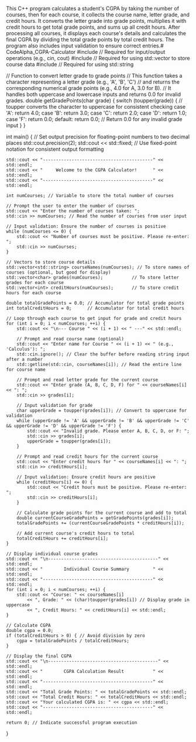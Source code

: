This C++ program calculates a student's CGPA by taking the number of courses, then for each course, it collects the course name, letter grade, and credit hours. It converts the letter grade into grade points, multiplies it with credit hours to get total grade points, and sums up all credit hours. After processing all courses, it displays each course's details and calculates the final CGPA by dividing the total grade points by total credit hours. The program also includes input validation to ensure correct entries.# CodeAlpha_CGPA-Calculator
#include <iostream> // Required for input/output operations (e.g., cin, cout)
#include <vector>   // Required for using std::vector to store course data
#include <string>   // Required for using std::string

// Function to convert letter grade to grade points
// This function takes a character representing a letter grade (e.g., 'A', 'B', 'C')
// and returns the corresponding numerical grade points (e.g., 4.0 for A, 3.0 for B).
// It handles both uppercase and lowercase inputs and returns 0.0 for invalid grades.
double getGradePoints(char grade) {
    switch (toupper(grade)) { // toupper converts the character to uppercase for consistent checking
    case 'A': return 4.0;
    case 'B': return 3.0;
    case 'C': return 2.0;
    case 'D': return 1.0;
    case 'F': return 0.0;
    default:  return 0.0; // Return 0.0 for any invalid grade input
    }
}

int main() {
    // Set output precision for floating-point numbers to two decimal places
    std::cout.precision(2);
    std::cout << std::fixed; // Use fixed-point notation for consistent output formatting

    std::cout << "------------------------------------------" << std::endl;
    std::cout << "     Welcome to the CGPA Calculator!      " << std::endl;
    std::cout << "------------------------------------------" << std::endl;

    int numCourses; // Variable to store the total number of courses

    // Prompt the user to enter the number of courses
    std::cout << "Enter the number of courses taken: ";
    std::cin >> numCourses; // Read the number of courses from user input

    // Input validation: Ensure the number of courses is positive
    while (numCourses <= 0) {
        std::cout << "Number of courses must be positive. Please re-enter: ";
        std::cin >> numCourses;
    }

    // Vectors to store course details
    std::vector<std::string> courseNames(numCourses); // To store names of courses (optional, but good for display)
    std::vector<char> grades(numCourses);           // To store letter grades for each course
    std::vector<int> creditHours(numCourses);       // To store credit hours for each course

    double totalGradePoints = 0.0; // Accumulator for total grade points
    int totalCreditHours = 0;      // Accumulator for total credit hours

    // Loop through each course to get input for grade and credit hours
    for (int i = 0; i < numCourses; ++i) {
        std::cout << "\n--- Course " << (i + 1) << " ---" << std::endl;

        // Prompt and read course name (optional)
        std::cout << "Enter name for Course " << (i + 1) << " (e.g., 'Calculus'): ";
        std::cin.ignore(); // Clear the buffer before reading string input after a number
        std::getline(std::cin, courseNames[i]); // Read the entire line for course name

        // Prompt and read letter grade for the current course
        std::cout << "Enter grade (A, B, C, D, F) for " << courseNames[i] << ": ";
        std::cin >> grades[i];

        // Input validation for grade
        char upperGrade = toupper(grades[i]); // Convert to uppercase for validation
        while (upperGrade != 'A' && upperGrade != 'B' && upperGrade != 'C' && upperGrade != 'D' && upperGrade != 'F') {
            std::cout << "Invalid grade. Please enter A, B, C, D, or F: ";
            std::cin >> grades[i];
            upperGrade = toupper(grades[i]);
        }

        // Prompt and read credit hours for the current course
        std::cout << "Enter credit hours for " << courseNames[i] << ": ";
        std::cin >> creditHours[i];

        // Input validation: Ensure credit hours are positive
        while (creditHours[i] <= 0) {
            std::cout << "Credit hours must be positive. Please re-enter: ";
            std::cin >> creditHours[i];
        }

        // Calculate grade points for the current course and add to total
        double currentCourseGradePoints = getGradePoints(grades[i]);
        totalGradePoints += (currentCourseGradePoints * creditHours[i]);

        // Add current course's credit hours to total
        totalCreditHours += creditHours[i];
    }

    // Display individual course grades
    std::cout << "\n------------------------------------------" << std::endl;
    std::cout << "        Individual Course Summary         " << std::endl;
    std::cout << "------------------------------------------" << std::endl;
    for (int i = 0; i < numCourses; ++i) {
        std::cout << "Course: " << courseNames[i]
            << ", Grade: " << (char)toupper(grades[i]) // Display grade in uppercase
            << ", Credit Hours: " << creditHours[i] << std::endl;
    }

    // Calculate CGPA
    double cgpa = 0.0;
    if (totalCreditHours > 0) { // Avoid division by zero
        cgpa = totalGradePoints / totalCreditHours;
    }

    // Display the final CGPA
    std::cout << "\n------------------------------------------" << std::endl;
    std::cout << "        CGPA Calculation Result           " << std::endl;
    std::cout << "------------------------------------------" << std::endl;
    std::cout << "Total Grade Points: " << totalGradePoints << std::endl;
    std::cout << "Total Credit Hours: " << totalCreditHours << std::endl;
    std::cout << "Your calculated CGPA is: " << cgpa << std::endl;
    std::cout << "------------------------------------------" << std::endl;

    return 0; // Indicate successful program execution
}

